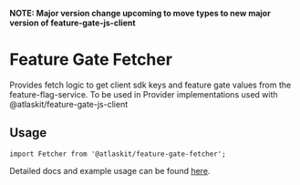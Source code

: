 **NOTE: Major version change upcoming to move types to new major version of feature-gate-js-client**

# Feature Gate Fetcher

Provides fetch logic to get client sdk keys and feature gate values from the feature-flag-service.
To be used in Provider implementations used with @atlaskit/feature-gate-js-client

## Usage

`import Fetcher from '@atlaskit/feature-gate-fetcher';`

Detailed docs and example usage can be found
[here](https://atlaskit.atlassian.com/packages/measurement/feature-gate-fetcher).
